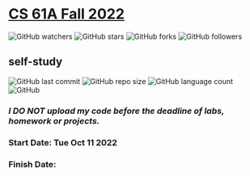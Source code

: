 # [CS 61A Fall 2022](https://cs61a.org)

![GitHub watchers](https://img.shields.io/github/watchers/xuyanshi/cs61a?style=social) 
![GitHub stars](https://img.shields.io/github/stars/xuyanshi/cs61a?style=social) 
![GitHub forks](https://img.shields.io/github/forks/xuyanshi/cs61a?style=social) 
![GitHub followers](https://img.shields.io/github/followers/xuyanshi?style=social)

## self-study

![GitHub last commit](https://img.shields.io/github/last-commit/xuyanshi/cs61a?style=flat-square) 
![GitHub repo size](https://img.shields.io/github/repo-size/xuyanshi/cs61a?style=flat-square) 
![GitHub language count](https://img.shields.io/github/languages/count/xuyanshi/cs61a)  
![GitHub](https://img.shields.io/github/license/xuyanshi/cs61a?style=flat-square)

<!--
[![LastCommit](https://img.shields.io/github/last-commit/xuyanshi/cs61a?style=flat-square)](https://github.com/xuyanshi/cs61a)
-->

### ***I DO NOT upload my code before the deadline of labs, homework or projects.***

### Start Date:   Tue Oct 11 2022
### Finish Date:  
